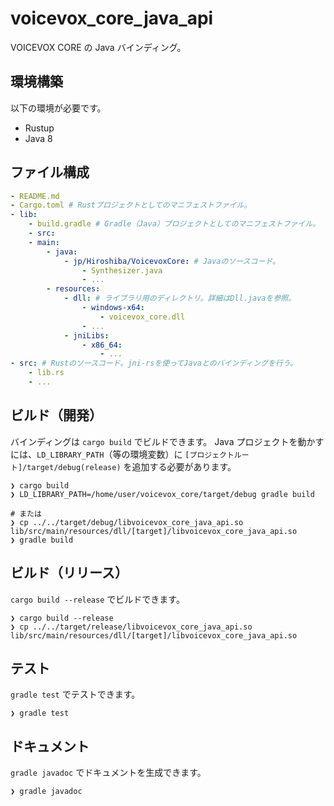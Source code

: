 # voicevox_core_java_api

VOICEVOX CORE の Java バインディング。

## 環境構築

以下の環境が必要です。

- Rustup
- Java 8

## ファイル構成

```yml
- README.md
- Cargo.toml # Rustプロジェクトとしてのマニフェストファイル。
- lib:
    - build.gradle # Gradle（Java）プロジェクトとしてのマニフェストファイル。
    - src:
    - main:
        - java:
            - jp/Hiroshiba/VoicevoxCore: # Javaのソースコード。
                - Synthesizer.java
                - ...
        - resources:
            - dll: # ライブラリ用のディレクトリ。詳細はDll.javaを参照。
                - windows-x64:
                    - voicevox_core.dll
                - ...
            - jniLibs:
                - x86_64:
                    - ...
- src: # Rustのソースコード。jni-rsを使ってJavaとのバインディングを行う。
    - lib.rs
    - ...
```

## ビルド（開発）

バインディングは `cargo build` でビルドできます。
Java プロジェクトを動かすには、`LD_LIBRARY_PATH`（等の環境変数）に `[プロジェクトルート]/target/debug(release)` を追加する必要があります。

```console
❯ cargo build
❯ LD_LIBRARY_PATH=/home/user/voicevox_core/target/debug gradle build

# または
❯ cp ../../target/debug/libvoicevox_core_java_api.so lib/src/main/resources/dll/[target]/libvoicevox_core_java_api.so
❯ gradle build
```

## ビルド（リリース）

`cargo build --release` でビルドできます。

```console
❯ cargo build --release
❯ cp ../../target/release/libvoicevox_core_java_api.so lib/src/main/resources/dll/[target]/libvoicevox_core_java_api.so
```

## テスト

`gradle test` でテストできます。

```console
❯ gradle test
```

## ドキュメント

`gradle javadoc` でドキュメントを生成できます。

```console
❯ gradle javadoc
```
